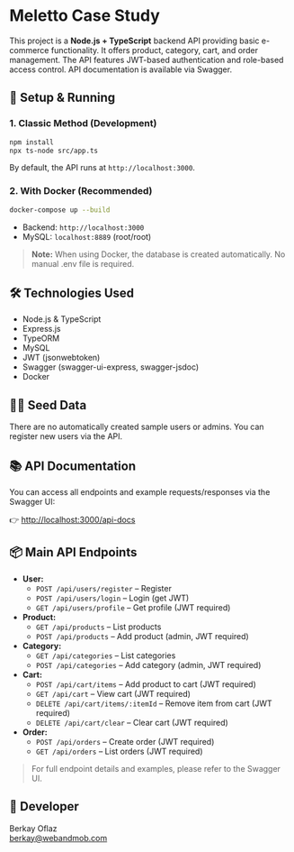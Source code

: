 # Meletto Case Study

This project is a **Node.js + TypeScript** backend API providing basic e-commerce functionality. It offers product, category, cart, and order management. The API features JWT-based authentication and role-based access control. API documentation is available via Swagger.

## 🚀 Setup & Running

### 1. Classic Method (Development)
```bash
npm install
npx ts-node src/app.ts
```
By default, the API runs at `http://localhost:3000`.

### 2. With Docker (Recommended)
```bash
docker-compose up --build
```
- Backend: `http://localhost:3000`
- MySQL: `localhost:8889` (root/root)

> **Note:** When using Docker, the database is created automatically. No manual .env file is required.

## 🛠️ Technologies Used
- Node.js & TypeScript
- Express.js
- TypeORM
- MySQL
- JWT (jsonwebtoken)
- Swagger (swagger-ui-express, swagger-jsdoc)
- Docker

## 🧑‍💻 Seed Data
There are no automatically created sample users or admins. You can register new users via the API.

## 📚 API Documentation
You can access all endpoints and example requests/responses via the Swagger UI:

👉 [http://localhost:3000/api-docs](http://localhost:3000/api-docs)

## 📦 Main API Endpoints

- **User:**
  - `POST /api/users/register` – Register
  - `POST /api/users/login` – Login (get JWT)
  - `GET /api/users/profile` – Get profile (JWT required)
- **Product:**
  - `GET /api/products` – List products
  - `POST /api/products` – Add product (admin, JWT required)
- **Category:**
  - `GET /api/categories` – List categories
  - `POST /api/categories` – Add category (admin, JWT required)
- **Cart:**
  - `POST /api/cart/items` – Add product to cart (JWT required)
  - `GET /api/cart` – View cart (JWT required)
  - `DELETE /api/cart/items/:itemId` – Remove item from cart (JWT required)
  - `DELETE /api/cart/clear` – Clear cart (JWT required)
- **Order:**
  - `POST /api/orders` – Create order (JWT required)
  - `GET /api/orders` – List orders (JWT required)

> For full endpoint details and examples, please refer to the Swagger UI.

## 👤 Developer
Berkay Oflaz  
[berkay@webandmob.com](mailto:berkay@webandmob.com) 

